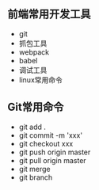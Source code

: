 ## 前端常用开发工具

- git
- 抓包工具
- webpack
- babel
- 调试工具
- linux常用命令

## Git常用命令

- git add .
- git commit -m  'xxx'
- git checkout xxx
- git push origin master
- git pull origin master
- git merge 
- git branch

